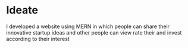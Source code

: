 # Ideate
 I developed a website using MERN in which people can share their innovative startup ideas and other people can view rate their and invest according to their interest
